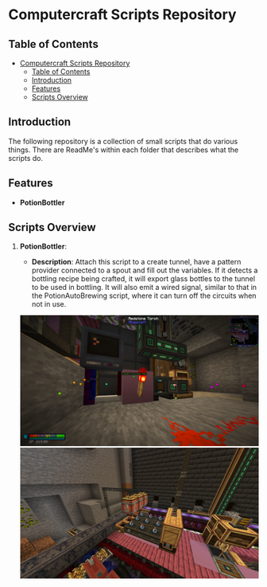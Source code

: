 # Computercraft Scripts Repository
## Table of Contents

- [Computercraft Scripts Repository](#computercraft-scripts-repository)
  - [Table of Contents](#table-of-contents)
  - [Introduction](#introduction)
  - [Features](#features)
  - [Scripts Overview](#scripts-overview)

## Introduction

The following repository is a collection of small scripts that do various things. There are ReadMe's within each folder that describes what the scripts do.

## Features

- **PotionBottler**

## Scripts Overview

1. **PotionBottler**:
    - **Description**: Attach this script to a create tunnel, have a pattern provider connected to a spout and fill out the variables. If it detects a bottling recipe being crafted, it will export glass bottles to the tunnel to be used in bottling. It will also emit a wired signal, similar to that in the PotionAutoBrewing script, where it can turn off the circuits when not in use.

    ![Power Circuit for the Bottler](assets/PotionBottler1.png)
    ![Create Stuff for the Bottler](assets/PotionBottler2.png)
